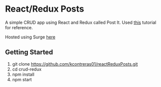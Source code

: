 # React/Redux Posts

A simple CRUD app using React and Redux called Post It. Used [this](https://codeburst.io/redux-a-crud-example-abb834d763c9) tutorial for reference.

Hosted using Surge [here](magnificent-hands.surge.sh)

## Getting Started
1. git clone https://github.com/kcontreras01/reactReduxPosts.git
2. cd crud-redux
3. npm install
4. npm start
